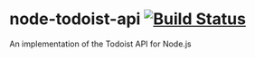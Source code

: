 node-todoist-api [![Build Status](http://img.shields.io/travis/JTarasovic/node-todoist-api.svg?style=flat)](https://travis-ci.org/JTarasovic/node-todoist-api)
================


An implementation of the Todoist API for Node.js
